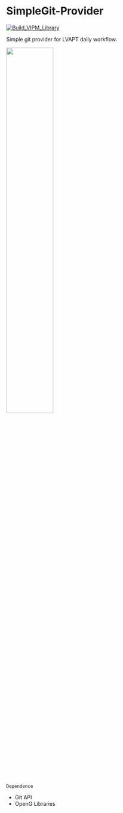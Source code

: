# SimpleGit-Provider

[![Build_VIPM_Library](https://github.com/LV-APT/SimpleGit-Provider/actions/workflows/Build_VIPM_Library.yml/badge.svg)](https://github.com/LV-APT/SimpleGit-Provider/actions/workflows/Build_VIPM_Library.yml)

Simple git provider for LVAPT daily workflow.

<img src="https://user-images.githubusercontent.com/8196752/196721892-02c34857-6991-4fd1-99a3-c90ad1a6a337.png" width=50% height=50%>

`Dependence`

- Git API
- OpenG Libraries
